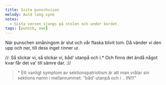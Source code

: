 ```yaml
---
title: Sista punschvisan
melody: Auld lang syne
notes:
  - Sista versen sjungs på stolen och under bordet.
tags: [punsch, swe]
---
```


När punschen småningom är slut
och vår flaska blivit tom.
Då vänder vi den upp och ner,
till dess inget rinner ur.

//: Så slickar vi, så slickar vi,
båd' utanpå och i.\*
Och finns det ändå något kvar
får det va' till sämre dar. ://

> \* Ett vanligt symptom av sektionspatriotism är att man vrålar sin sektions
> namn i mellanrummet: "båd' utanpå och i .. IN!!!"
